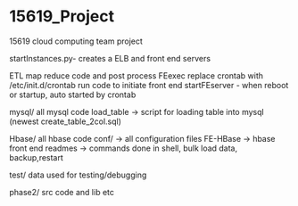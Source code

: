 # 15619_Project
15619 cloud computing team project

startInstances.py- creates a ELB and front end servers

ETL
	map reduce code and post process
FEexec
	replace crontab with /etc/init.d/crontab
	run code to initiate front end
	startFEserver - when reboot or startup, auto started by crontab

mysql/   all mysql code
	load_table -> script for loading table into mysql
	(newest create_table_2col.sql)

Hbase/   all hbase code
	conf/ -> all configuration files
	FE-HBase -> hbase front end
	readmes -> commands done in shell, bulk load data, backup,restart

test/
	data used for testing/debugging

phase2/
	src code and lib etc




